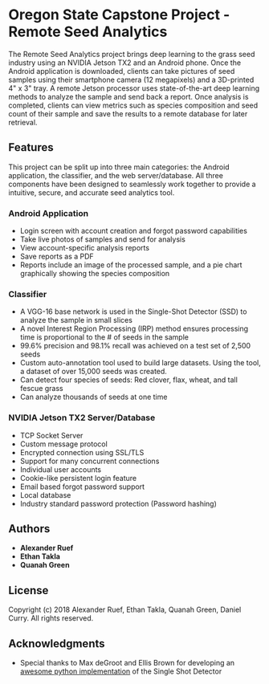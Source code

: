 # Oregon State Capstone Project - Remote Seed Analytics

The Remote Seed Analytics project brings deep learning to the grass seed industry using an NVIDIA Jetson TX2 and an Android phone. Once the Android application is downloaded, clients can take pictures of seed samples using their smartphone camera (12 megapixels) and a 3D-printed 4" x 3" tray. A remote Jetson processor uses state-of-the-art deep learning methods to analyze the sample and send back a report. Once analysis is completed, clients can view metrics such as species composition and seed count of their sample and save the results to a remote database for later retrieval. 

## Features

This project can be split up into three main categories: the Android application, the classifier, and the web server/database. All three components have been designed to seamlessly work together to provide a intuitive, secure, and accurate seed analytics tool.

### Android Application

* Login screen with account creation and forgot password capabilities
* Take live photos of samples and send for analysis
* View account-specific analysis reports
* Save reports as a PDF
* Reports include an image of the processed sample, and a pie chart graphically showing the species composition

### Classifier

* A VGG-16 base network is used in the Single-Shot Detector (SSD) to analyze the sample in small slices
* A novel Interest Region Processing (IRP) method ensures processing time is proportional to the # of seeds in the sample
* 99.6% precision and 98.1% recall was achieved on a test set of 2,500 seeds
* Custom auto-annotation tool used to build large datasets. Using the tool, a dataset of over 15,000 seeds was created.
* Can detect four species of seeds: Red clover, flax, wheat, and tall fescue grass
* Can analyze thousands of seeds at one time

### NVIDIA Jetson TX2 Server/Database

* TCP Socket Server
* Custom message protocol
* Encrypted connection using SSL/TLS
* Support for many concurrent connections
* Individual user accounts
* Cookie-like persistent login feature
* Email based forgot password support
* Local database
* Industry standard password protection (Password hashing)

## Authors

* **Alexander Ruef** 
* **Ethan Takla** 
* **Quanah Green** 

## License

Copyright (c) 2018 Alexander Ruef, Ethan Takla, Quanah Green, Daniel Curry. All rights reserved.

## Acknowledgments

* Special thanks to Max deGroot and Ellis Brown for developing an [awesome python implementation](https://github.com/amdegroot/ssd.pytorch/) of the Single Shot Detector 
